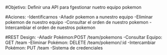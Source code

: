 #Objetivo:
Definir una API para fgestionar nuetro equipo pokemon

#Aciones:
-Identificarnos
-Añadir pokemon a nunestro equipo
-Eliminar pokemon de nuestro equipo
-Consultar el orden de nuestro pokemon
-Intercambiar el orden de nuestros pokemon


#REST Design:
-Añadir Pokémon:POST /team/pokemons
-Consultar Equipo: GET /team
-Eliminar Pokémon: DELETE /team/pokemon/:id
-Intercambiar Pokémon: PUT /team
-Sistema de credenciales